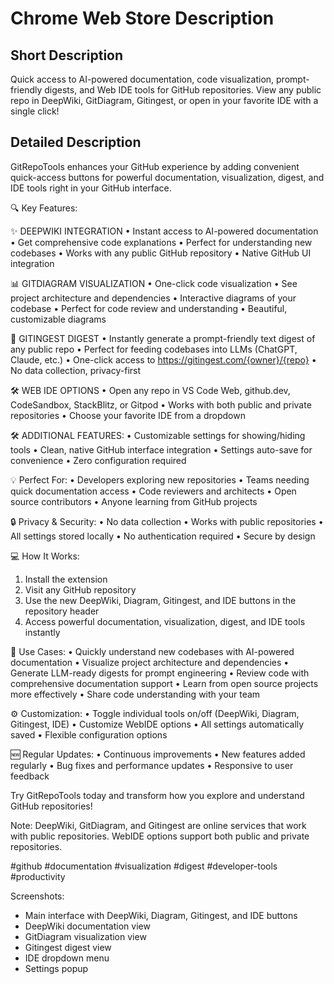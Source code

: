 # Chrome Web Store Description

## Short Description
Quick access to AI-powered documentation, code visualization, prompt-friendly digests, and Web IDE tools for GitHub repositories. View any public repo in DeepWiki, GitDiagram, Gitingest, or open in your favorite IDE with a single click!

## Detailed Description
GitRepoTools enhances your GitHub experience by adding convenient quick-access buttons for powerful documentation, visualization, digest, and IDE tools right in your GitHub interface.

🔍 Key Features:

✨ DEEPWIKI INTEGRATION
• Instant access to AI-powered documentation
• Get comprehensive code explanations
• Perfect for understanding new codebases
• Works with any public GitHub repository
• Native GitHub UI integration

📊 GITDIAGRAM VISUALIZATION
• One-click code visualization
• See project architecture and dependencies
• Interactive diagrams of your codebase
• Perfect for code review and understanding
• Beautiful, customizable diagrams

📄 GITINGEST DIGEST
• Instantly generate a prompt-friendly text digest of any public repo
• Perfect for feeding codebases into LLMs (ChatGPT, Claude, etc.)
• One-click access to https://gitingest.com/{owner}/{repo}
• No data collection, privacy-first

🛠️ WEB IDE OPTIONS
• Open any repo in VS Code Web, github.dev, CodeSandbox, StackBlitz, or Gitpod
• Works with both public and private repositories
• Choose your favorite IDE from a dropdown

🛠️ ADDITIONAL FEATURES:
• Customizable settings for showing/hiding tools
• Clean, native GitHub interface integration
• Settings auto-save for convenience
• Zero configuration required

💡 Perfect For:
• Developers exploring new repositories
• Teams needing quick documentation access
• Code reviewers and architects
• Open source contributors
• Anyone learning from GitHub projects

🔒 Privacy & Security:
• No data collection
• Works with public repositories
• All settings stored locally
• No authentication required
• Secure by design

💻 How It Works:
1. Install the extension
2. Visit any GitHub repository
3. Use the new DeepWiki, Diagram, Gitingest, and IDE buttons in the repository header
4. Access powerful documentation, visualization, digest, and IDE tools instantly

🎯 Use Cases:
• Quickly understand new codebases with AI-powered documentation
• Visualize project architecture and dependencies
• Generate LLM-ready digests for prompt engineering
• Review code with comprehensive documentation support
• Learn from open source projects more effectively
• Share code understanding with your team

⚙️ Customization:
• Toggle individual tools on/off (DeepWiki, Diagram, Gitingest, IDE)
• Customize WebIDE options
• All settings automatically saved
• Flexible configuration options

🆕 Regular Updates:
• Continuous improvements
• New features added regularly
• Bug fixes and performance updates
• Responsive to user feedback

Try GitRepoTools today and transform how you explore and understand GitHub repositories!

Note: DeepWiki, GitDiagram, and Gitingest are online services that work with public repositories. WebIDE options support both public and private repositories.

#github #documentation #visualization #digest #developer-tools #productivity 

Screenshots:
- Main interface with DeepWiki, Diagram, Gitingest, and IDE buttons
- DeepWiki documentation view
- GitDiagram visualization view
- Gitingest digest view
- IDE dropdown menu
- Settings popup 
